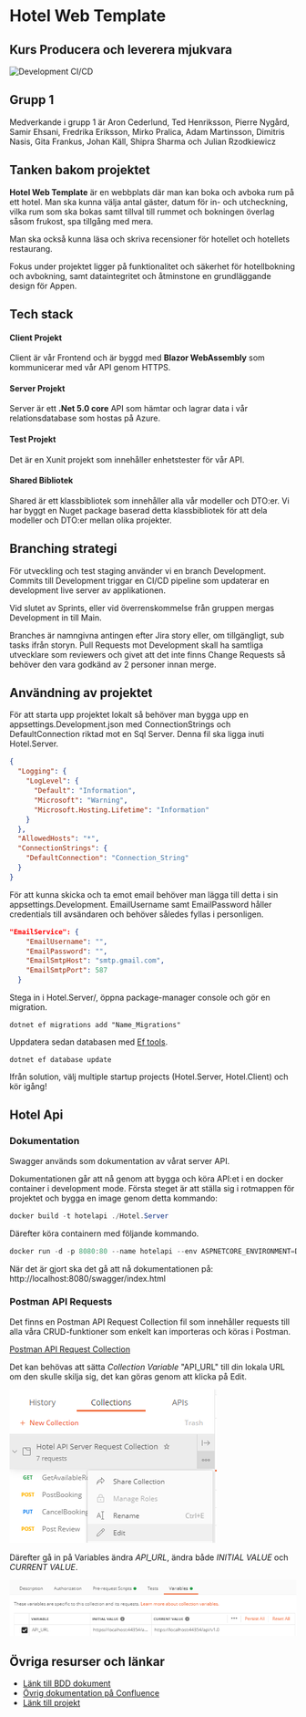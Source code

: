 <h1> Hotel Web Template</h1>
<h2>Kurs Producera och leverera mjukvara</h2>

![Development CI/CD](https://github.com/PGBSNH19/project-grupp-1-hotel/workflows/Development%20CI/CD/badge.svg?branch=development)

<h2>Grupp 1</h2>

Medverkande i grupp 1 är Aron Cederlund, Ted Henriksson, Pierre Nygård, Samir Ehsani, Fredrika Eriksson, Mirko Pralica, Adam Martinsson, Dimitris Nasis, Gita Frankus, Johan Käll, Shipra Sharma och Julian Rzodkiewicz

<h2>Tanken bakom projektet</h2>

**Hotel Web Template** är en webbplats där man kan boka och avboka rum på ett hotel. Man ska kunna välja antal gäster, datum för in- och utcheckning,  vilka rum som ska bokas samt tillval till rummet och bokningen överlag såsom frukost, spa tillgång med mera. 

Man ska också kunna läsa och skriva recensioner för hotellet och hotellets restaurang. 

Fokus under projektet ligger på funktionalitet och säkerhet för hotellbokning och avbokning, samt dataintegritet och åtminstone en grundläggande design för Appen.

<h2>Tech stack</h2>

#### Client Projekt
Client är vår Frontend och är byggd med **Blazor WebAssembly** som kommunicerar med vår API genom HTTPS. 

#### Server Projekt
Server är ett **.Net 5.0 core** API som hämtar och lagrar data i vår relationsdatabase som hostas på Azure. 

#### Test Projekt
Det är en Xunit projekt som innehåller enhetstester för vår API.

#### Shared Bibliotek
Shared är ett klassbibliotek som innehåller alla vår modeller och DTO:er. Vi har byggt en Nuget package baserad detta klassbibliotek för att dela modeller och DTO:er mellan olika projekter.

<h2>Branching strategi</h2>
För utveckling och test staging använder vi en branch Development. Commits till Development triggar en CI/CD pipeline som updaterar en development live server av applikationen. 

Vid slutet av Sprints, eller vid överrenskommelse från gruppen mergas Development in till Main. 

Branches är namngivna antingen efter Jira story eller, om tillgängligt, sub tasks ifrån storyn.  Pull Requests mot Development skall ha samtliga utvecklare som reviewers och givet att det inte finns Change Requests så behöver den vara godkänd av 2 personer innan merge.

<h2>Användning av projektet</h2>

För att starta upp projektet lokalt så behöver man bygga upp en appsettings.Development.json med ConnectionStrings och DefaultConnection riktad mot en Sql Server. Denna fil ska ligga inuti Hotel.Server.

```json
{
  "Logging": {
    "LogLevel": {
      "Default": "Information",
      "Microsoft": "Warning",
      "Microsoft.Hosting.Lifetime": "Information"
    }
  },
  "AllowedHosts": "*",
  "ConnectionStrings": {
    "DefaultConnection": "Connection_String"
  }
}
```

För att kunna skicka och ta emot email behöver man lägga till detta i sin appsettings.Development. EmailUsername samt EmailPassword håller credentials till avsändaren och behöver således fyllas i personligen. 

```json
"EmailService": {
    "EmailUsername": "",
    "EmailPassword": "",
    "EmailSmtpHost": "smtp.gmail.com",
    "EmailSmtpPort": 587
  }
```

Stega in i Hotel.Server/, öppna package-manager console och gör en migration. 

```
dotnet ef migrations add "Name_Migrations"
```

Uppdatera sedan databasen med <a href="https://docs.microsoft.com/en-us/ef/core/cli/dotnet">Ef tools</a>.

```
dotnet ef database update
```

Ifrån solution, välj multiple startup projects (Hotel.Server, Hotel.Client) och kör igång!

<h2>Hotel Api</h2>

### Dokumentation

Swagger används som dokumentation av vårat server API.

Dokumentationen går att nå genom att bygga och köra API:et i en docker container i development mode. Första steget är att ställa sig i rotmappen för projektet och bygga en image genom detta kommando:

```powershell
docker build -t hotelapi ./Hotel.Server
```

Därefter köra containern med följande kommando.

```powershell
docker run -d -p 8080:80 --name hotelapi --env ASPNETCORE_ENVIRONMENT=Development hotelapi
```

När det är gjort ska det gå att nå dokumentationen på: 
http://localhost:8080/swagger/index.html

### Postman API Requests

Det finns en Postman API Request Collection fil som innehåller requests till alla våra CRUD-funktioner som enkelt kan importeras och köras i Postman.

[Postman API Request Collection](https://github.com/PGBSNH19/project-grupp-1-hotel/blob/development/Documentation/PostmanAPIRequestCollection/Hotel%20API%20Server%20Request%20Collection.postman_collection.json)

Det kan behövas att sätta *Collection Variable* "API_URL" till din lokala URL om den skulle skilja sig, det kan göras genom att klicka på Edit.

![](Documentation/Pics/Postman1.png) 



Därefter gå in på Variables ändra *API_URL*, ändra både *INITIAL VALUE* och *CURRENT VALUE*. 

![](Documentation/Pics/Postman2.png) 



<h2>Övriga resurser och länkar</h2>

- <a href="Documentation/BDD.md">Länk till BDD dokument</a>
- <a href="https://plushogskolan.atlassian.net/jira/software/c/projects/G1/pages">Övrig dokumentation på Confluence</a>
- <a href="https://pgbsnh19.github.io/course-producera-leverera/assignments/project">Länk till projekt</a>
